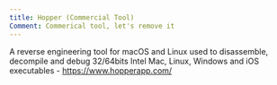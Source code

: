 ```yaml
---
title: Hopper (Commercial Tool)
Comment: Commerical tool, let's remove it
---
```


A reverse engineering tool for macOS and Linux used to disassemble, decompile and debug 32/64bits Intel Mac, Linux, Windows and iOS executables - <https://www.hopperapp.com/>